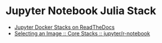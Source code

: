 
# Jupyter Notebook Julia Stack

* [Jupyter Docker Stacks on ReadTheDocs](http://jupyter-docker-stacks.readthedocs.io/en/latest/index.html)
* [Selecting an Image :: Core Stacks :: jupyter/r-notebook](http://jupyter-docker-stacks.readthedocs.io/en/latest/using/selecting.html)
